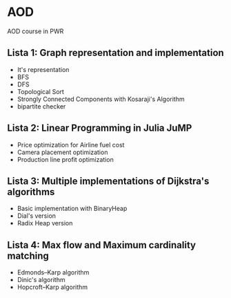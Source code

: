 # AOD

AOD course in PWR

## Lista 1: Graph representation and implementation

* It's representation
* BFS
* DFS
* Topological Sort
* Strongly Connected Components with Kosaraji's Algorithm
* bipartite checker

## Lista 2: Linear Programming in Julia JuMP

* Price optimization for Airline fuel cost
* Camera placement optimization
* Production line profit optimization

## Lista 3: Multiple implementations of Dijkstra's algorithms

* Basic implementation with BinaryHeap
* Dial's version
* Radix Heap version

## Lista 4: Max flow and Maximum cardinality matching

* Edmonds–Karp algorithm
* Dinic's algorithm
* Hopcroft–Karp algorithm
